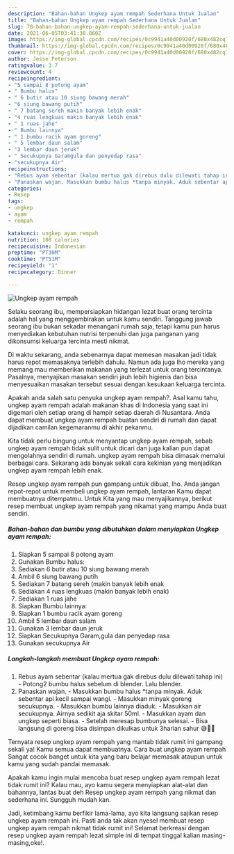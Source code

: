 ```yaml
---
description: "Bahan-bahan Ungkep ayam rempah Sederhana Untuk Jualan"
title: "Bahan-bahan Ungkep ayam rempah Sederhana Untuk Jualan"
slug: 78-bahan-bahan-ungkep-ayam-rempah-sederhana-untuk-jualan
date: 2021-06-05T03:41:30.860Z
image: https://img-global.cpcdn.com/recipes/0c9941a40d00920f/680x482cq70/ungkep-ayam-rempah-foto-resep-utama.jpg
thumbnail: https://img-global.cpcdn.com/recipes/0c9941a40d00920f/680x482cq70/ungkep-ayam-rempah-foto-resep-utama.jpg
cover: https://img-global.cpcdn.com/recipes/0c9941a40d00920f/680x482cq70/ungkep-ayam-rempah-foto-resep-utama.jpg
author: Jesse Peterson
ratingvalue: 3.7
reviewcount: 4
recipeingredient:
- "5 sampai 8 potong ayam"
- " Bumbu halus"
- " 6 butir atau 10 siung bawang merah"
- "6 siung bawang putih"
- " 7 batang sereh makin banyak lebih enak"
- "4 ruas lengkuas makin banyak lebih enak"
- " 1 ruas jahe"
- " Bumbu lainnya"
- " 1 bumbu racik ayam goreng"
- " 5 lembar daun salam"
- "3 lembar daun jeruk"
- " Secukupnya Garamgula dan penyedap rasa"
- "secukupnya Air"
recipeinstructions:
- "Rebus ayam sebentar (kalau mertua gak direbus dulu dilewati tahap ini) Potong2 bumbu halus sebelum di blender. Lalu blender."
- "Panaskan wajan. Masukkan bumbu halus *tanpa minyak. Aduk sebentar api kecil sampai wangi. Masukkan minyak goreng secukupnya. Masukkan bumbu lainnya diaduk. Masukkan air secukupnya. Airnya sedikit aja skitar 50ml. Masukkan ayam dan ungkep seperti biasa. Setelah meresap bumbunya selesai. Bisa langsung di goreng bisa disimpan dikulkas untuk 3harian sahur 😅🤣🤣"
categories:
- Resep
tags:
- ungkep
- ayam
- rempah

katakunci: ungkep ayam rempah 
nutrition: 108 calories
recipecuisine: Indonesian
preptime: "PT30M"
cooktime: "PT51M"
recipeyield: "1"
recipecategory: Dinner

---
```



![Ungkep ayam rempah](https://img-global.cpcdn.com/recipes/0c9941a40d00920f/680x482cq70/ungkep-ayam-rempah-foto-resep-utama.jpg)

Selaku seorang ibu, mempersiapkan hidangan lezat buat orang tercinta adalah hal yang menggembirakan untuk kamu sendiri. Tanggung jawab seorang ibu bukan sekadar menangani rumah saja, tetapi kamu pun harus menyediakan kebutuhan nutrisi terpenuhi dan juga panganan yang dikonsumsi keluarga tercinta mesti nikmat.

Di waktu  sekarang, anda sebenarnya dapat memesan masakan jadi tidak harus repot memasaknya terlebih dahulu. Namun ada juga lho mereka yang memang mau memberikan makanan yang terlezat untuk orang tercintanya. Pasalnya, menyajikan masakan sendiri jauh lebih higienis dan bisa menyesuaikan masakan tersebut sesuai dengan kesukaan keluarga tercinta. 



Apakah anda salah satu penyuka ungkep ayam rempah?. Asal kamu tahu, ungkep ayam rempah adalah makanan khas di Indonesia yang saat ini digemari oleh setiap orang di hampir setiap daerah di Nusantara. Anda dapat membuat ungkep ayam rempah buatan sendiri di rumah dan dapat dijadikan camilan kegemaranmu di akhir pekanmu.

Kita tidak perlu bingung untuk menyantap ungkep ayam rempah, sebab ungkep ayam rempah tidak sulit untuk dicari dan juga kalian pun dapat mengolahnya sendiri di rumah. ungkep ayam rempah bisa dimasak memalui berbagai cara. Sekarang ada banyak sekali cara kekinian yang menjadikan ungkep ayam rempah lebih enak.

Resep ungkep ayam rempah pun gampang untuk dibuat, lho. Anda jangan repot-repot untuk membeli ungkep ayam rempah, lantaran Kamu dapat membuatnya ditempatmu. Untuk Kita yang mau menyajikannya, berikut resep membuat ungkep ayam rempah yang nikamat yang mampu Anda buat sendiri.

<!--inarticleads1-->

##### Bahan-bahan dan bumbu yang dibutuhkan dalam menyiapkan Ungkep ayam rempah:

1. Siapkan 5 sampai 8 potong ayam
1. Gunakan  Bumbu halus:
1. Sediakan  6 butir atau 10 siung bawang merah
1. Ambil 6 siung bawang putih
1. Sediakan  7 batang sereh (makin banyak lebih enak
1. Sediakan 4 ruas lengkuas (makin banyak lebih enak)
1. Sediakan  1 ruas jahe
1. Siapkan  Bumbu lainnya:
1. Siapkan  1 bumbu racik ayam goreng
1. Ambil  5 lembar daun salam
1. Gunakan 3 lembar daun jeruk
1. Siapkan  Secukupnya Garam,gula dan penyedap rasa
1. Gunakan secukupnya Air




<!--inarticleads2-->

##### Langkah-langkah membuat Ungkep ayam rempah:

1. Rebus ayam sebentar (kalau mertua gak direbus dulu dilewati tahap ini) - Potong2 bumbu halus sebelum di blender. Lalu blender.
1. Panaskan wajan. - Masukkan bumbu halus *tanpa minyak. Aduk sebentar api kecil sampai wangi. - Masukkan minyak goreng secukupnya. - Masukkan bumbu lainnya diaduk. - Masukkan air secukupnya. Airnya sedikit aja skitar 50ml. - Masukkan ayam dan ungkep seperti biasa. - Setelah meresap bumbunya selesai. - Bisa langsung di goreng bisa disimpan dikulkas untuk 3harian sahur 😅🤣🤣




Ternyata resep ungkep ayam rempah yang mantab tidak rumit ini gampang sekali ya! Kamu semua dapat membuatnya. Cara buat ungkep ayam rempah Sangat cocok banget untuk kita yang baru belajar memasak ataupun untuk kamu yang sudah pandai memasak.

Apakah kamu ingin mulai mencoba buat resep ungkep ayam rempah lezat tidak rumit ini? Kalau mau, ayo kamu segera menyiapkan alat-alat dan bahannya, lantas buat deh Resep ungkep ayam rempah yang nikmat dan sederhana ini. Sungguh mudah kan. 

Jadi, ketimbang kamu berfikir lama-lama, ayo kita langsung sajikan resep ungkep ayam rempah ini. Pasti anda tak akan nyesel membuat resep ungkep ayam rempah nikmat tidak rumit ini! Selamat berkreasi dengan resep ungkep ayam rempah lezat simple ini di tempat tinggal kalian masing-masing,oke!.

